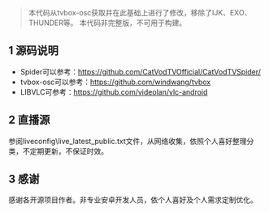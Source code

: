 >本代码从tvbox-osc获取并在此基础上进行了修改，移除了IJK、EXO、THUNDER等。
本代码非完整版，不可用于构建。
## 1 源码说明
- Spider可以参考：https://github.com/CatVodTVOfficial/CatVodTVSpider/
- tvbox-osc可以参考：https://github.com/windwang/tvbox
- LIBVLC可参考：https://github.com/videolan/vlc-android

## 2 直播源
参阅liveconfig\live_latest_public.txt文件，从网络收集，依照个人喜好整理分类，不定期更新，不保证时效。

## 3 感谢
感谢各开源项目作者。非专业安卓开发人员，依个人喜好及个人需求定制优化。

